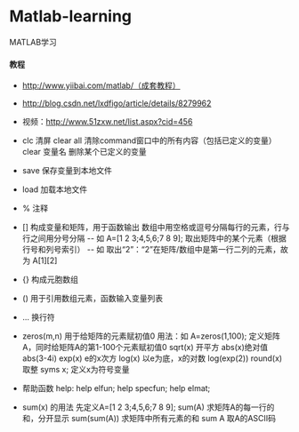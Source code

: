 # Matlab-learning
MATLAB学习

#### 教程
* http://www.yiibai.com/matlab/（成套教程）
* http://blog.csdn.net/lxdfigo/article/details/8279962
* 视频：http://www.51zxw.net/list.aspx?cid=456

* clc  清屏
clear all 清除command窗口中的所有内容（包括已定义的变量）
clear 变量名  删除某个已定义的变量

* save  保存变量到本地文件

* load  加载本地文件

* %   注释

* []  构成变量和矩阵，用于函数输出
  数组中用空格或逗号分隔每行的元素，行与行之间用分号分隔
  -- 如 A=[1 2 3;4,5,6;7 8 9];
  取出矩阵中的某个元素（根据行号和列号索引）
  -- 如 取出“2”：“2”在矩阵/数组中是第一行二列的元素，故为 A[1][2]

* {}  构成元胞数组

* ()  用于引用数组元素，函数输入变量列表

* ...  换行符

* zeros(m,n)
    用于给矩阵的元素赋初值0
    用法：如 A=zeros(1,100);  定义矩阵A，同时给矩阵A的第1-100个元素赋初值0
sqrt(x) 开平方
abs(x)绝对值 abs(3-4i)
exp(x) e的x次方
log(x) 以e为底，x的对数  log(exp(2))
round(x) 取整
syms x; 定义x为符号变量

* 帮助函数
help:
help elfun;
help specfun;
help elmat;

* sum(x) 的用法
先定义A=[1 2 3;4,5,6;7 8 9];
sum(A) 求矩阵A的每一行的和，分开显示
sum(sum(A))  求矩阵中所有元素的和
sum A 取A的ASCII码

